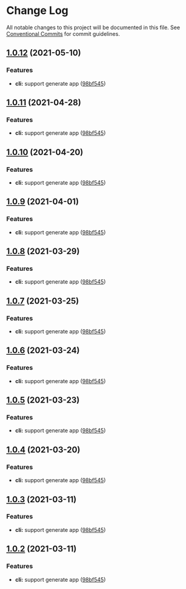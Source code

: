 # Change Log

All notable changes to this project will be documented in this file.
See [Conventional Commits](https://conventionalcommits.org) for commit guidelines.

## [1.0.12](https://github.com/cxtom/hoth/compare/@hoth/utils@1.0.1...@hoth/utils@1.0.12) (2021-05-10)


### Features

* **cli:** support generate app ([98bf545](https://github.com/cxtom/hoth/commit/98bf545e1261ca987de323a9ea1bb698253cfe19))





## [1.0.11](https://github.com/cxtom/hoth/compare/@hoth/utils@1.0.1...@hoth/utils@1.0.11) (2021-04-28)


### Features

* **cli:** support generate app ([98bf545](https://github.com/cxtom/hoth/commit/98bf545e1261ca987de323a9ea1bb698253cfe19))





## [1.0.10](https://github.com/cxtom/hoth/compare/@hoth/utils@1.0.1...@hoth/utils@1.0.10) (2021-04-20)


### Features

* **cli:** support generate app ([98bf545](https://github.com/cxtom/hoth/commit/98bf545e1261ca987de323a9ea1bb698253cfe19))





## [1.0.9](https://github.com/cxtom/hoth/compare/@hoth/utils@1.0.1...@hoth/utils@1.0.9) (2021-04-01)


### Features

* **cli:** support generate app ([98bf545](https://github.com/cxtom/hoth/commit/98bf545e1261ca987de323a9ea1bb698253cfe19))





## [1.0.8](https://github.com/cxtom/hoth/compare/@hoth/utils@1.0.1...@hoth/utils@1.0.8) (2021-03-29)


### Features

* **cli:** support generate app ([98bf545](https://github.com/cxtom/hoth/commit/98bf545e1261ca987de323a9ea1bb698253cfe19))





## [1.0.7](https://github.com/cxtom/hoth/compare/@hoth/utils@1.0.1...@hoth/utils@1.0.7) (2021-03-25)


### Features

* **cli:** support generate app ([98bf545](https://github.com/cxtom/hoth/commit/98bf545e1261ca987de323a9ea1bb698253cfe19))





## [1.0.6](https://github.com/cxtom/hoth/compare/@hoth/utils@1.0.1...@hoth/utils@1.0.6) (2021-03-24)


### Features

* **cli:** support generate app ([98bf545](https://github.com/cxtom/hoth/commit/98bf545e1261ca987de323a9ea1bb698253cfe19))





## [1.0.5](https://github.com/cxtom/hoth/compare/@hoth/utils@1.0.1...@hoth/utils@1.0.5) (2021-03-23)


### Features

* **cli:** support generate app ([98bf545](https://github.com/cxtom/hoth/commit/98bf545e1261ca987de323a9ea1bb698253cfe19))





## [1.0.4](https://github.com/cxtom/hoth/compare/@hoth/utils@1.0.1...@hoth/utils@1.0.4) (2021-03-20)


### Features

* **cli:** support generate app ([98bf545](https://github.com/cxtom/hoth/commit/98bf545e1261ca987de323a9ea1bb698253cfe19))





## [1.0.3](https://github.com/cxtom/hoth/compare/@hoth/utils@1.0.1...@hoth/utils@1.0.3) (2021-03-11)


### Features

* **cli:** support generate app ([98bf545](https://github.com/cxtom/hoth/commit/98bf545e1261ca987de323a9ea1bb698253cfe19))





## [1.0.2](https://github.com/cxtom/hoth/compare/@hoth/utils@1.0.1...@hoth/utils@1.0.2) (2021-03-11)


### Features

* **cli:** support generate app ([98bf545](https://github.com/cxtom/hoth/commit/98bf545e1261ca987de323a9ea1bb698253cfe19))
